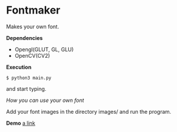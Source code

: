# Fontmaker
Makes your own font.

**Dependencies**

* Opengl(GLUT, GL, GLU)
* OpenCV(CV2)

**Execution**

`$ python3 main.py`

and start typing.

*How you can use your own font*

Add your font images in the directory images/ and run the program.

**Demo**
[a link](https://youtu.be/d3TiCgGl-iQ)

